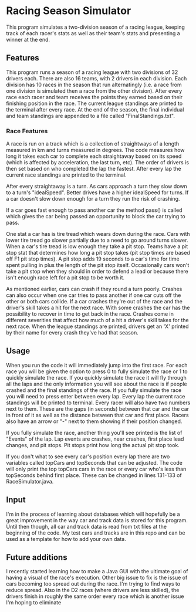 # Racing Season Simulator
This program simulates a two-division season of a racing league, keeping track of each racer's stats as well as their team's stats and presenting a winner at the end.

## Features
This program runs a season of a racing league with two divisions of 32 drivers each. There are also 16 teams, with 2 drivers in each division. Each division has 10 races in the season that run alternatingly (i.e. a race from one division is simulated then a race from the other division). After every race each racer and team receives the points they earned based on their finishing position in the race. The current league standings are printed to the terminal after every race. At the end of the season, the final individual and team standings are appended to a file called "FinalStandings.txt".
### Race Features
A race is run on a track which is a collection of straightways of a length measured in km and turns measured in degrees. The code measures how long it takes each car to complete each straightaway based on its speed (which is affected by acceleration, the last turn, etc). The order of drivers is then set based on who completed the lap the fastest. After every lap the current race standings are printed to the terminal.

After every straightaway is a turn. As cars approach a turn they slow down to a turn's "idealSpeed". Better drives have a higher idealSpeed for turns. If a car doesn't slow down enough for a turn they run the risk of crashing.

If a car goes fast enough to pass another car the method pass() is called which gives the car being passed an opportunity to block the car trying to pass.

One stat a car has is tire tread which wears down during the race. Cars with lower tire tread go slower partially due to a need to go around turns slower. When a car's tire tread is low enough they take a pit stop. Teams have a pit stop stat that determines how long a pit stop takes (pit stop times are based off F1 pit stop times). A pit stop adds 19 seconds to a car's time for time spent pulling in plus the length of the pit stop itself. Occasionally cars won't take a pit stop when they should in order to defend a lead or because there isn't enough race left for a pit stop to be worth it.

As mentioned earlier, cars can crash if they round a turn poorly. Crashes can also occur when one car tries to pass another if one car cuts off the other or both cars collide. If a car crashes they're out of the race and the driver's skill takes a hit for the next race. With some crashes the car has the possibility to recover in time to get back in the race. Crashes come in different severities that affect how much of a hit a driver's skill takes for the next race. When the league standings are printed, drivers get an 'X' printed by their name for every crash they've had that season.

## Usage
When you run the code it will immediately jump into the first race. For each race you will be given the option to press 0 to fully simulate the race or 1 to quickly simulate the race. If you quickly simulate the race it will fly through all the laps and the only information you will see about the race is if people crashed and the final standings of the race. If you fully simulate the race you will need to press enter between every lap. Every lap the current race standings will be printed to terminal. Every racer will also have two numbers next to them. These are the gaps (in seconds) between that car and the car in front of it as well as the distance between that car and first place. Racers also have an arrow or "-" next to them showing if their position changed.

If you fully simulate the race, another thing you'll see printed is the list of "Events" of the lap. Lap events are crashes, near crashes, first place lead changes, and pit stops. Pit stops print how long the actual pit stop took.

If you don't what to see every car's position every lap there are two variables called topCars and topSeconds that can be adjusted. The code will only print the top topCars cars in the race or every car who's less than topSeconds behind first place. These can be changed in lines 131-133 of RaceSimulator.java.

## Input
I'm in the process of learning about databases which will hopefully be a great improvement in the way car and track data is stored for this program. Until then though, all car and track data is read from txt files at the beginning of the code. My test cars and tracks are in this repo and can be used as a template for how to add your own data.

## Future additions
I recently started learning how to make a Java GUI with the ultimate goal of having a visual of the race's execution. Other big issue to fix is the issue of cars becoming too spread out during the race. I'm trying to find ways to reduce spread. Also in the D2 races (where drivers are less skilled), the drivers finish in roughly the same order every race which is another issue I'm hoping to eliminate
